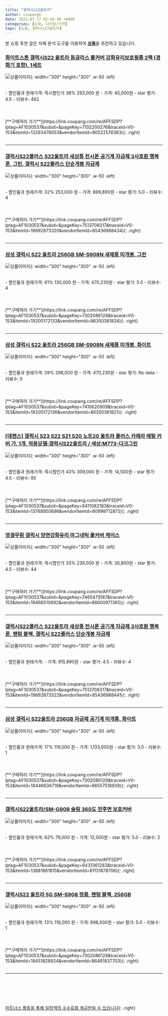 ```yaml
---
title: "갤럭시s22울트라"
author: coupang6
date: 2023-07-17 02:45:49 +0800
categories: [쇼핑, 디이털/가전]
tags: [쇼핑, 갤럭시s22울트라]
---
```


본 쇼핑 추천 글은 자체 분석 도구를 이용하여 [**상품**](https://link.coupang.com/a/bao1ui)을 추천하고 있습니다.

### [화이트스톤 갤럭시S22 울트라 돔글라스 풀커버 강화유리보호필름 2팩 (경화기 포함), 1세트](https://link.coupang.com/re/AFFSDP?lptag=AF1030537&subid=&pageKey=7102200276&traceid=V0-153&itemId=13263476053&vendorItemId=80522576363)

![상품이미지](https://thumbnail7.coupangcdn.com/thumbnails/remote/230x230ex/image/vendor_inventory/2b70/afd39874aff51b330c1a8700472e58142fdcff5e83b75b857d4d2633c858.jpg){: width="300" height="300" .w-50 .left}


<br>
- 할인율과 원래가격: 즉시할인가 38%  293,000   원
- 가격: 45,000원
- star 평가: 4.5
- 리뷰수: 462
<br>
<br>
<br>
<br>
[**구매하러 가기**](https://link.coupang.com/re/AFFSDP?lptag=AF1030537&subid=&pageKey=7102200276&traceid=V0-153&itemId=13263476053&vendorItemId=80522576363){: .right}
<br>
<br>

---

### [갤럭시S22플러스 S22울트라 새상품 전시폰 공기계 자급제 3사호환 행복폰, 그린, 갤럭시 S22플러스 단순개봉 자급제](https://link.coupang.com/re/AFFSDP?lptag=AF1030537&subid=&pageKey=7513708317&traceid=V0-153&itemId=19692873320&vendorItemId=85436988434)

![상품이미지](https://thumbnail7.coupangcdn.com/thumbnails/remote/230x230ex/image/vendor_inventory/2c4b/c2d7ebc999c4b62764137e6225c0594fa8d88f664551aed3addbbf61c876.jpg){: width="300" height="300" .w-50 .left}


<br>
- 할인율과 원래가격: 32%  253,000   원
- 가격: 899,890원
- star 평가: 5.0
- 리뷰수: 4
<br>
<br>
<br>
<br>
[**구매하러 가기**](https://link.coupang.com/re/AFFSDP?lptag=AF1030537&subid=&pageKey=7513708317&traceid=V0-153&itemId=19692873320&vendorItemId=85436988434){: .right}
<br>
<br>

---

### [삼성 갤럭시 S22 울트라 256GB SM-S908N 새제품 미개봉, 그린](https://link.coupang.com/re/AFFSDP?lptag=AF1030537&subid=&pageKey=7302086129&traceid=V0-153&itemId=19200172133&vendorItemId=86350381834)

![상품이미지](https://thumbnail7.coupangcdn.com/thumbnails/remote/230x230ex/image/vendor_inventory/d6ab/9d7a6f9b0a5c3cd72080b613c23704210e5bd41517ca93c5efeab8694470.jpg){: width="300" height="300" .w-50 .left}


<br>
- 할인율과 원래가격: 61%  130,000   원
- 가격: 470,230원
- star 평가: 5.0
- 리뷰수: 4
<br>
<br>
<br>
<br>
[**구매하러 가기**](https://link.coupang.com/re/AFFSDP?lptag=AF1030537&subid=&pageKey=7302086129&traceid=V0-153&itemId=19200172133&vendorItemId=86350381834){: .right}
<br>
<br>

---

### [삼성 갤럭시 S22 울트라 256GB SM-S908N 새제품 미개봉, 화이트](https://link.coupang.com/re/AFFSDP?lptag=AF1030537&subid=&pageKey=7410620909&traceid=V0-153&itemId=19200172136&vendorItemId=86350381821)

![상품이미지](https://thumbnail7.coupangcdn.com/thumbnails/remote/230x230ex/image/vendor_inventory/d6ab/9d7a6f9b0a5c3cd72080b613c23704210e5bd41517ca93c5efeab8694470.jpg){: width="300" height="300" .w-50 .left}


<br>
- 할인율과 원래가격: 29%  298,000   원
- 가격: 470,230원
- star 평가: No data
- 리뷰수: 0
<br>
<br>
<br>
<br>
[**구매하러 가기**](https://link.coupang.com/re/AFFSDP?lptag=AF1030537&subid=&pageKey=7410620909&traceid=V0-153&itemId=19200172136&vendorItemId=86350381821){: .right}
<br>
<br>

---

### [[데켄스] 갤럭시 S23 S22 S21 S20 노트20 울트라 플러스 카메라 메탈 커버 가, 1개, 적용모델:갤럭시S22울트라 / 색상:M773-다크그린](https://link.coupang.com/re/AFFSDP?lptag=AF1030537&subid=&pageKey=6411082183&traceid=V0-153&itemId=13748950696&vendorItemId=80999712872)

![상품이미지](https://thumbnail10.coupangcdn.com/thumbnails/remote/230x230ex/image/vendor_inventory/6bb0/c2515e206338d4d57b492e895c5b0cc4e93765310d173cf6220ad36fe34f.jpg){: width="300" height="300" .w-50 .left}


<br>
- 할인율과 원래가격: 즉시할인가 43%  309,000   원
- 가격: 14,500원
- star 평가: 4.5
- 리뷰수: 85
<br>
<br>
<br>
<br>
[**구매하러 가기**](https://link.coupang.com/re/AFFSDP?lptag=AF1030537&subid=&pageKey=6411082183&traceid=V0-153&itemId=13748950696&vendorItemId=80999712872){: .right}
<br>
<br>

---

### [영결무람 갤럭시 양면강화유리 마그네틱 풀커버 케이스](https://link.coupang.com/re/AFFSDP?lptag=AF1030537&subid=&pageKey=7465479187&traceid=V0-153&itemId=19468510692&vendorItemId=86600971365)

![상품이미지](https://thumbnail10.coupangcdn.com/thumbnails/remote/230x230ex/image/vendor_inventory/f631/3e6c93a3d9bbf47b3d59de2926b6f37d398a96863915a1c0373e713c91a7.jpg){: width="300" height="300" .w-50 .left}


<br>
- 할인율과 원래가격: 즉시할인가 33%  239,000   원
- 가격: 26,800원
- star 평가: 4.5
- 리뷰수: 44
<br>
<br>
<br>
<br>
[**구매하러 가기**](https://link.coupang.com/re/AFFSDP?lptag=AF1030537&subid=&pageKey=7465479187&traceid=V0-153&itemId=19468510692&vendorItemId=86600971365){: .right}
<br>
<br>

---

### [갤럭시S22플러스 S22울트라 새상품 전시폰 공기계 자급제 3사호환 행복폰, 팬텀 블랙, 갤럭시 S22플러스 단순개봉 자급제](https://link.coupang.com/re/AFFSDP?lptag=AF1030537&subid=&pageKey=7513708317&traceid=V0-153&itemId=19692873322&vendorItemId=85436988441)

![상품이미지](https://thumbnail7.coupangcdn.com/thumbnails/remote/230x230ex/image/vendor_inventory/2c4b/c2d7ebc999c4b62764137e6225c0594fa8d88f664551aed3addbbf61c876.jpg){: width="300" height="300" .w-50 .left}


<br>
- 할인율과 원래가격: 
- 가격: 915,890원
- star 평가: 4.5
- 리뷰수: 4
<br>
<br>
<br>
<br>
[**구매하러 가기**](https://link.coupang.com/re/AFFSDP?lptag=AF1030537&subid=&pageKey=7513708317&traceid=V0-153&itemId=19692873322&vendorItemId=85436988441){: .right}
<br>
<br>

---

### [삼성 갤럭시 S22울트라 256GB 자급제 공기계 미개통, 화이트](https://link.coupang.com/re/AFFSDP?lptag=AF1030537&subid=&pageKey=7302086129&traceid=V0-153&itemId=19446636719&vendorItemId=86557518939)

![상품이미지](https://thumbnail9.coupangcdn.com/thumbnails/remote/230x230ex/image/vendor_inventory/7caf/7ec436b25f071534e34a0b19119c233ff2333010bf95beaa7e88080019ef.jpg){: width="300" height="300" .w-50 .left}


<br>
- 할인율과 원래가격: 17%  119,000   원
- 가격: 1,133,000원
- star 평가: 3.0
- 리뷰수: 1
<br>
<br>
<br>
<br>
[**구매하러 가기**](https://link.coupang.com/re/AFFSDP?lptag=AF1030537&subid=&pageKey=7302086129&traceid=V0-153&itemId=19446636719&vendorItemId=86557518939){: .right}
<br>
<br>

---

### [갤럭시S22울트라/SM-G908 슬림 360도 전후면 보호커버](https://link.coupang.com/re/AFFSDP?lptag=AF1030537&subid=&pageKey=6431361283&traceid=V0-153&itemId=13881881815&vendorItemId=81131678706)

![상품이미지](https://thumbnail10.coupangcdn.com/thumbnails/remote/230x230ex/image/vendor_inventory/2dae/a7b675d30e5770e88fe4eac99ff2ae155857b2357cacce19baa1ab993641.jpg){: width="300" height="300" .w-50 .left}


<br>
- 할인율과 원래가격: 62%  79,000   원
- 가격: 12,500원
- star 평가: 5.0
- 리뷰수: 2
<br>
<br>
<br>
<br>
[**구매하러 가기**](https://link.coupang.com/re/AFFSDP?lptag=AF1030537&subid=&pageKey=6431361283&traceid=V0-153&itemId=13881881815&vendorItemId=81131678706){: .right}
<br>
<br>

---

### [갤럭시S22 울트라 5G SM-S908 정품, 팬텀 블랙, 256GB](https://link.coupang.com/re/AFFSDP?lptag=AF1030537&subid=&pageKey=7302086129&traceid=V0-153&itemId=18451828924&vendorItemId=86461837703)

![상품이미지](https://thumbnail7.coupangcdn.com/thumbnails/remote/230x230ex/image/vendor_inventory/a0e8/4e0a1d18503cfe5ea745a26ca8e1cab2ac75f32c3d80fd9d30839d026193.jpg){: width="300" height="300" .w-50 .left}


<br>
- 할인율과 원래가격: 13%  116,000   원
- 가격: 898,000원
- star 평가: 5.0
- 리뷰수: 1
<br>
<br>
<br>
<br>
[**구매하러 가기**](https://link.coupang.com/re/AFFSDP?lptag=AF1030537&subid=&pageKey=7302086129&traceid=V0-153&itemId=18451828924&vendorItemId=86461837703){: .right}
<br>
<br>

---
<br><br><br><br><br> [파트너스 활동을 통해 일정액의 수수료를 제공받을 수 있습니다](https://link.coupang.com/a/bao1ui){: .right}